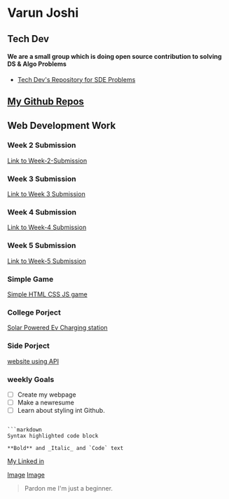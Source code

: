 # Varun Joshi

## Tech Dev 
#### We are a small group which is doing open source contribution to solving DS & Algo Problems
- [Tech Dev's Repository for SDE Problems](https://github.com/shrinathjoshi/Amazon-SDE-Test-Series)

## [My Github Repos](https://iamvarunjoshi.github.io/)


## Web Development Work
### Week 2 Submission
[Link to Week-2-Submission](https://iamvarunjoshi.github.io/iamvarunjoshi.github.io/Week2-Solutions/submission-week-2.html)
### Week 3 Submission
[Link to Week 3 Submission](https://iamvarunjoshi.github.io/iamvarunjoshi.github.io/assignment3/index.html)
### Week 4 Submission
[Link to Week-4 Submission](https://iamvarunjoshi.github.io/iamvarunjoshi.github.io/assignment-4/index.html)
### Week 5 Submission
[Link to Week-5 Submission](https://iamvarunjoshi.github.io/iamvarunjoshi.github.io/assignment5/assignment5-solution-starter/index.html)
### Simple Game
[Simple HTML CSS JS game](https://iamvarunjoshi.github.io/iamvarunjoshi.github.io/JavaScript_Game/Index.html)
### College Porject
[Solar Powered Ev Charging station](https://iamvarunjoshi.github.io/iamvarunjoshi.github.io/Major%20Project/majorproject.html)
### Side Porject
[website using API](https://iamvarunjoshi.github.io/iamvarunjoshi.github.io/Udacity_NYT&Wikipedia_API/minicourse-ajax-project/index.html)

### weekly Goals
- [ ] Create my webpage
- [ ] Make a newresume
- [ ] Learn about styling int Github.

``` hello

```markdown
Syntax highlighted code block

**Bold** and _Italic_ and `Code` text

```
[My Linked in](https://www.linkedin.com/in/varun-joshi-32b04916a/)

[Image](https://wallpaperplay.com/walls/full/9/b/2/136207.jpg)
[Image](https://wallpapercave.com/wp/stgCQiZ.jpg)
>Pardon me I'm just a beginner.
